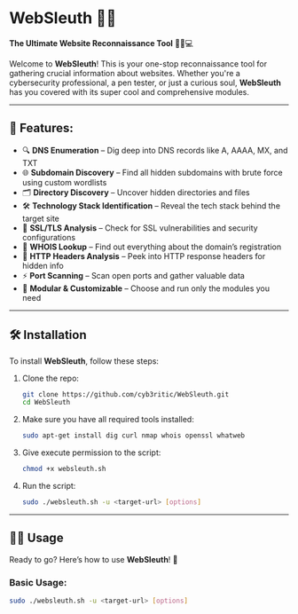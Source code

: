 # WebSleuth 🚀🌐
**The Ultimate Website Reconnaissance Tool** 🕵️‍♂️💻

Welcome to **WebSleuth**! This is your one-stop reconnaissance tool for gathering crucial information about websites. Whether you're a cybersecurity professional, a pen tester, or just a curious soul, **WebSleuth** has you covered with its super cool and comprehensive modules.

---

## 🎯 Features:
- 🔍 **DNS Enumeration** – Dig deep into DNS records like A, AAAA, MX, and TXT
- 🌐 **Subdomain Discovery** – Find all hidden subdomains with brute force using custom wordlists
- 🗂 **Directory Discovery** – Uncover hidden directories and files
- 🛠 **Technology Stack Identification** – Reveal the tech stack behind the target site
- 🔑 **SSL/TLS Analysis** – Check for SSL vulnerabilities and security configurations
- 📜 **WHOIS Lookup** – Find out everything about the domain’s registration
- 📝 **HTTP Headers Analysis** – Peek into HTTP response headers for hidden info
- ⚡ **Port Scanning** – Scan open ports and gather valuable data
- 🧩 **Modular & Customizable** – Choose and run only the modules you need

---

## 🛠 Installation
To install **WebSleuth**, follow these steps:

1. Clone the repo:
    ```bash
    git clone https://github.com/cyb3ritic/WebSleuth.git
    cd WebSleuth
    ```
2. Make sure you have all required tools installed:
    ```bash
    sudo apt-get install dig curl nmap whois openssl whatweb
    ```

3. Give execute permission to the script:
    ```bash
    chmod +x websleuth.sh
    ```

4. Run the script:
    ```bash
    sudo ./websleuth.sh -u <target-url> [options]
    ```

---

## 🧑‍💻 Usage
Ready to go? Here’s how to use **WebSleuth**! 🎉

### Basic Usage:
```bash
sudo ./websleuth.sh -u <target-url> [options]
